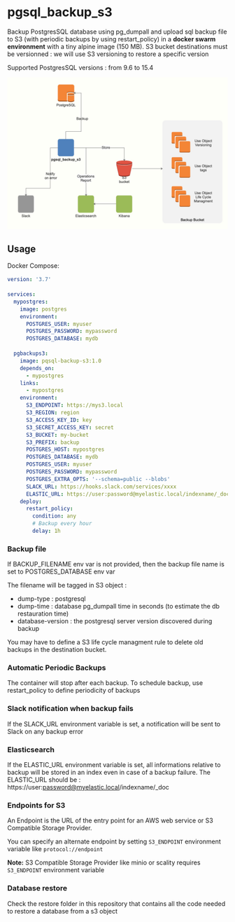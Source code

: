 # pgsql_backup_s3

Backup PostgresSQL database using pg_dumpall and upload sql backup file to S3 (with periodic backups by using restart_policy) in a **docker swarm environment** with a tiny alpine image (150 MB).
S3 bucket destinations must be versionned : we will use S3 versioning to restore a specific version

Supported PostgresSQL versions : from 9.6 to 15.4

![Alt text](images/design.jpg?raw=true "Big picture")

## Usage

Docker Compose:
```yaml
version: '3.7'

services:
  mypostgres:
    image: postgres
    environment:
      POSTGRES_USER: myuser
      POSTGRES_PASSWORD: mypassword
      POSTGRES_DATABASE: mydb

  pgbackups3:
    image: pqsql-backup-s3:1.0
    depends_on:
      - mypostgres
    links:
      - mypostgres
    environment:
      S3_ENDPOINT: https://mys3.local
      S3_REGION: region
      S3_ACCESS_KEY_ID: key
      S3_SECRET_ACCESS_KEY: secret
      S3_BUCKET: my-bucket
      S3_PREFIX: backup
      POSTGRES_HOST: mypostgres
      POSTGRES_DATABASE: mydb
      POSTGRES_USER: myuser
      POSTGRES_PASSWORD: mypassword
      POSTGRES_EXTRA_OPTS: '--schema=public --blobs'
      SLACK_URL: https://hooks.slack.com/services/xxxx
      ELASTIC_URL: https://user:password@myelastic.local/indexname/_doc
    deploy:
      restart_policy:
        condition: any
        # Backup every hour
        delay: 1h
```
### Backup file

If BACKUP_FILENAME env var is not provided, then the backup file name is set to POSTGRES_DATABASE env var

The filename will be tagged in S3 object :
- dump-type : postgresql 
- dump-time : database pg_dumpall time in seconds (to estimate the db restauration time)
- database-version : the postgresql server version discovered during backup

You may have to define a S3 life cycle managment rule to delete old backups in the destination bucket.


### Automatic Periodic Backups

The container will stop after each backup. To schedule backup, use restart_policy to define periodicity of backups 

### Slack notification when backup fails

If the SLACK_URL environment variable is set, a notification will be sent to Slack on any backup error

### Elasticsearch

If the ELASTIC_URL environment variable is set, all informations relative to backup will be stored in an index even in case of a backup failure.
The ELASTIC_URL should be : https://user:password@myelastic.local/indexname/_doc

### Endpoints for S3

An Endpoint is the URL of the entry point for an AWS web service or S3 Compatible Storage Provider.

You can specify an alternate endpoint by setting `S3_ENDPOINT` environment variable like `protocol://endpoint`

**Note:** S3 Compatible Storage Provider like minio or scality requires `S3_ENDPOINT` environment variable

### Database restore

Check the restore folder in this repository that contains all the code needed to restore a database from a s3 object
